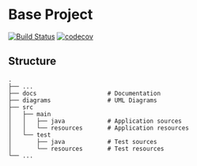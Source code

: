# Base Project
[![Build Status](https://travis-ci.org/jemmy1597/BaseProject.svg?branch=master)](https://travis-ci.org/jemmy1597/BaseProject)
[![codecov](https://codecov.io/gh/jemmy1597/BaseProject/branch/master/graph/badge.svg)](https://codecov.io/gh/jemmy1597/BaseProject)

## Structure
```
.
├── ...
├── docs                    # Documentation
├── diagrams                # UML Diagrams
├── src
│   ├── main
│   │   ├── java            # Application sources
│   │   └── resources       # Application resources
│   └── test
│       ├── java            # Test sources
│       └── resources       # Test resources
└── ...
```
